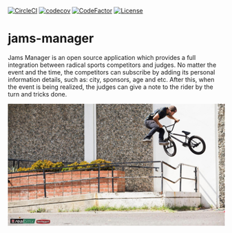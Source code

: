 [![CircleCI](https://circleci.com/gh/BorsaTeam/jams-manager/tree/master.svg?style=svg)](https://circleci.com/gh/BorsaTeam/jams-manager/tree/master)
[![codecov](https://codecov.io/gh/BorsaTeam/jams-manager/branch/master/graph/badge.svg)](https://codecov.io/gh/BorsaTeam/jams-manager)
[![CodeFactor](https://www.codefactor.io/repository/github/borsateam/jams-manager/badge)](https://www.codefactor.io/repository/github/borsateam/jams-manager)
[![License](https://img.shields.io/badge/License-Apache%202.0-blue.svg)](https://opensource.org/licenses/Apache-2.0)
# jams-manager
Jams Manager is an open source application which provides a full integration between radical sports competitors and judges. No matter the event and the time, the competitors can subscribe by adding its personal information details, such as: city, sponsors, age and etc. After this, when the event is being realized, the judges can give a note to the rider by the turn and tricks done. 

<img class="special-img-class" src="docs/images/garret.jpg" />
